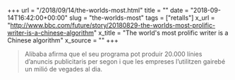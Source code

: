 +++
url = "/2018/09/14/the-worlds-most.html"
title = ""
date = "2018-09-14T16:42:00+00:00"
slug = "the-worlds-most"
tags = ["retalls"]
x_url = "http://www.bbc.com/future/story/20180829-the-worlds-most-prolific-writer-is-a-chinese-algorithm"
x_title = "The world's most prolific writer is a Chinese algorithm"
x_source = ""
+++


> Alibaba afirma que el seu programa pot produir 20.000 línies d’anuncis publicitaris per segon i que les empreses l’utilitzen gairebé un milió de vegades al dia.
